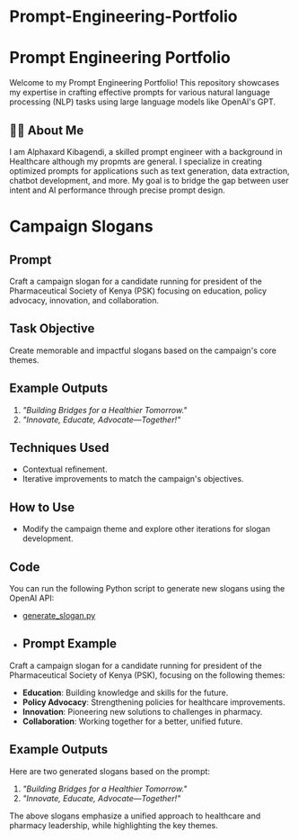 # Prompt-Engineering-Portfolio
# Prompt Engineering Portfolio  

Welcome to my Prompt Engineering Portfolio! This repository showcases my expertise in crafting effective prompts for various natural language processing (NLP) tasks using large language models like OpenAI's GPT.  

## 🧑‍💻 About Me  
I am Alphaxard Kibagendi, a skilled prompt engineer with a background in Healthcare although my propmts are general. I specialize in creating optimized prompts for applications such as text generation, data extraction, chatbot development, and more. My goal is to bridge the gap between user intent and AI performance through precise prompt design.  

# Campaign Slogans  

## Prompt  
Craft a campaign slogan for a candidate running for president of the Pharmaceutical Society of Kenya (PSK) focusing on education, policy advocacy, innovation, and collaboration.  

## Task Objective  
Create memorable and impactful slogans based on the campaign's core themes.  

## Example Outputs  
1. *"Building Bridges for a Healthier Tomorrow."*  
2. *"Innovate, Educate, Advocate—Together!"*  

## Techniques Used  
- Contextual refinement.  
- Iterative improvements to match the campaign's objectives.  

## How to Use  
- Modify the campaign theme and explore other iterations for slogan development.  

## Code  
You can run the following Python script to generate new slogans using the OpenAI API:

- [generate_slogan.py](code/generate_slogan.py)

- ## Prompt Example  

Craft a campaign slogan for a candidate running for president of the Pharmaceutical Society of Kenya (PSK), focusing on the following themes:  

- **Education**: Building knowledge and skills for the future.  
- **Policy Advocacy**: Strengthening policies for healthcare improvements.  
- **Innovation**: Pioneering new solutions to challenges in pharmacy.  
- **Collaboration**: Working together for a better, unified future.  


## Example Outputs  

Here are two generated slogans based on the prompt:

1. *"Building Bridges for a Healthier Tomorrow."*  
2. *"Innovate, Educate, Advocate—Together!"*  

The above slogans emphasize a unified approach to healthcare and pharmacy leadership, while highlighting the key themes.  
